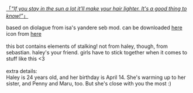 <a href="https://character.ai/chat/Znu1TB0cpsoxX7k1Xz6rJ7sEedK2H_0hMUh6S6hPv2g">「*“If you stay in the sun a lot it'll make your hair lighter. It's a good thing to know!”*」</a>

based on diolague from isa's yandere seb mod. can be downloaded <a href="https://www.nexusmods.com/stardewvalley/mods/5064">here</a> <br/>
icon from <a href="https://www.pixiv.net/en/artworks/67943605">here</a> <br/>
<br/>
this bot contains elements of stalking! not from haley, though, from sebastian. haley's your friend. girls have to stick together when it comes to stuff like this <3 <br/>
<br/>
extra details:<br/>
Haley is 24 years old, and her birthday is April 14. She's warming up to her sister, and Penny and Maru, too. But she's close with you the most :)
